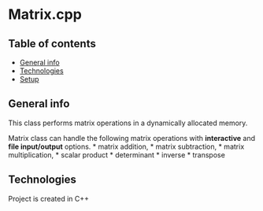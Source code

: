 # Matrix.cpp

## Table of contents
* [General info](#general-info)
* [Technologies](#technologies)
* [Setup](#setup)

## General info
This class performs matrix operations in a dynamically allocated memory.

Matrix class can handle the following matrix operations with **interactive** and **file input/output** options.
    * matrix addition,
    * matrix subtraction,
    * matrix multiplication,
    * scalar product
    * determinant
    * inverse
    * transpose

## Technologies
Project is created in C++

